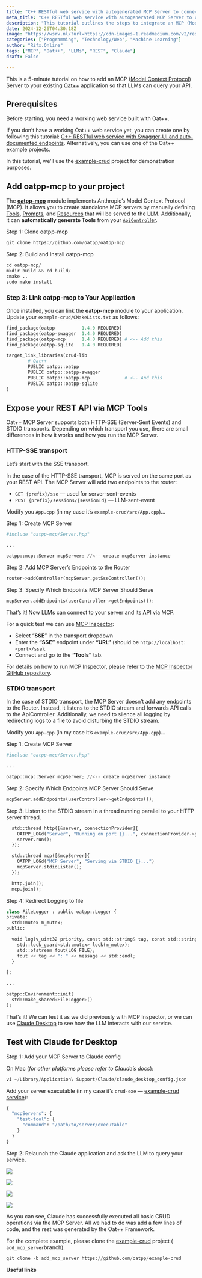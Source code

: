 ```yaml
---
title: "C++ RESTful web service with autogenerated MCP Server to connect with LLMs"
meta_title: "C++ RESTful web service with autogenerated MCP Server to connect with LLMs"
description: "This tutorial outlines the steps to integrate an MCP (Model Context Protocol) Server into an existing Oat++ web service, enabling LLMs (Large Language Models) to interact with the API. It includes prerequisites, installation of the oatpp-mcp module, and configurations for both HTTP-SSE and STDIO transports. The tutorial demonstrates how to expose REST API endpoints to LLMs, test the setup using MCP Inspector, and configure the Claude Desktop application to query the service. The process involves minimal coding, leveraging Oat++s automatic generation capabilities."
date: 2024-12-26T04:30:18Z
image: "https://wsrv.nl/?url=https://cdn-images-1.readmedium.com/v2/resize:fit:800/1*Sl3qB0cBSn5xbz8wmMUCnA.png"
categories: ["Programming", "Technology/Web", "Machine Learning"]
author: "Rifx.Online"
tags: ["MCP", "Oat++", "LLMs", "REST", "Claude"]
draft: False

---
```





This is a 5\-minute tutorial on how to add an MCP ([Model Context Protocol](https://www.anthropic.com/news/model-context-protocol)) Server to your existing [Oat\+\+](https://oatpp.io/) application so that LLMs can query your API.


## Prerequisites

Before starting, you need a working web service built with Oat\+\+.

If you don’t have a working Oat\+\+ web service yet, you can create one by following this tutorial: [C\+\+ RESTful web service with Swagger\-UI and auto\-documented endpoints](https://readmedium.com/c-oatpp-web-service-with-swagger-ui-and-auto-documented-endpoints-1d4bb7b82c21). Alternatively, you can use one of the Oat\+\+ example projects.

In this tutorial, we’ll use the [example\-crud](https://github.com/oatpp/example-crud) project for demonstration purposes.


## Add oatpp\-mcp to your project

The [**oatpp\-mcp**](https://github.com/oatpp/oatpp-mcp) module implements Anthropic’s Model Context Protocol (MCP). It allows you to create standalone MCP servers by manually defining [Tools](https://modelcontextprotocol.io/docs/concepts/tools), [Prompts](https://modelcontextprotocol.io/docs/concepts/prompts), and [Resources](https://modelcontextprotocol.io/docs/concepts/resources) that will be served to the LLM. Additionally, it can **automatically generate Tools** from your [`ApiControl`ler](https://oatpp.io/docs/components/api-controller/).

Step 1: Clone oatpp\-mcp


```python
git clone https://github.com/oatpp/oatpp-mcp
```
Step 2: Build and Install oatpp\-mcp


```python
cd oatpp-mcp/
mkdir build && cd build/
cmake ..
sudo make install
```

### Step 3: Link oatpp\-mcp to Your Application

Once installed, you can link the **oatpp\-mcp** module to your application. Update your `example-crud/CMakeLists.txt` as follows:


```python
find_package(oatpp          1.4.0 REQUIRED)
find_package(oatpp-swagger  1.4.0 REQUIRED)
find_package(oatpp-mcp      1.4.0 REQUIRED) # <-- Add this
find_package(oatpp-sqlite   1.4.0 REQUIRED)

target_link_libraries(crud-lib
        # Oat++
        PUBLIC oatpp::oatpp
        PUBLIC oatpp::oatpp-swagger
        PUBLIC oatpp::oatpp-mcp             # <-- And this
        PUBLIC oatpp::oatpp-sqlite
)
```

## Expose your REST API via MCP Tools

Oat\+\+ MCP Server supports both HTTP\-SSE (Server\-Sent Events) and STDIO transports. Depending on which transport you use, there are small differences in how it works and how you run the MCP Server.


### HTTP\-SSE transport

Let’s start with the SSE transport.

In the case of the HTTP\-SSE transport, MCP is served on the same port as your REST API. The MCP Server will add two endpoints to the router:

* `GET {prefix}/sse` — used for server\-sent\-events
* `POST {prefix}/sessions/{sessionId}` — LLM\-sent\-event

Modify you `App.cpp` (in my case it’s `example-crud/src/App.cpp`)…

Step 1: Create MCP Server


```python
#include "oatpp-mcp/Server.hpp"

...

oatpp::mcp::Server mcpServer; //<-- create mcpServer instance
```
Step 2: Add MCP Server’s Endpoints to the Router


```python
router->addController(mcpServer.getSseController());
```
Step 3: Specify Which Endpoints MCP Server Should Serve


```python
mcpServer.addEndpoints(userController->getEndpoints());
```
That’s it! Now LLMs can connect to your server and its API via MCP.

For a quick test we can use [MCP Inspector](https://github.com/modelcontextprotocol/inspector):



* Select “**SSE**” in the transport dropdown
* Enter the **“SSE”** endpoint under **“URL”** (should be `http://localhost:<port>/sse`).
* Connect and go to the **“Tools”** tab.

For details on how to run MCP Inspector, please refer to the [MCP Inspector GitHub repository](https://github.com/modelcontextprotocol/inspector).


### STDIO transport

In the case of STDIO transport, the MCP Server doesn’t add any endpoints to the Router. Instead, it listens to the STDIO stream and forwards API calls to the ApiController. Additionally, we need to silence all logging by redirecting logs to a file to avoid disturbing the STDIO stream.

Modify you `App.cpp` (in my case it’s `example-crud/src/App.cpp`)…

Step 1: Create MCP Server


```python
#include "oatpp-mcp/Server.hpp"

...

oatpp::mcp::Server mcpServer; //<-- create mcpServer instance
```
Step 2: Specify Which Endpoints MCP Server Should Serve


```python
mcpServer.addEndpoints(userController->getEndpoints());
```
Step 3: Listen to the STDIO stream in a thread running parallel to your HTTP server thread.


```python
  std::thread http([&server, connectionProvider]{
    OATPP_LOGd("Server", "Running on port {}...", connectionProvider->getProperty("port").toString())
    server.run();
  });

  std::thread mcp([&mcpServer]{
    OATPP_LOGd("MCP Server", "Serving via STDIO {}...")
    mcpServer.stdioListen();
  });

  http.join();
  mcp.join();
```
Step 4: Redirect Logging to file


```python
class FileLogger : public oatpp::Logger {
private:
  std::mutex m_mutex;
public:

  void log(v_uint32 priority, const std::string& tag, const std::string& message) override {
    std::lock_guard<std::mutex> lock(m_mutex);
    std::ofstream fout(LOG_FILE);
    fout << tag << ": " << message << std::endl;
  }

};

...

oatpp::Environment::init(
  std::make_shared<FileLogger>()
);
```
That’s it! We can test it as we did previously with MCP Inspector, or we can use [Claude Desktop](https://claude.ai/download) to see how the LLM interacts with our service.


## Test with Claude for Desktop

Step 1: Add your MCP Server to Claude config

On Mac (*for other platforms please refer to Claude’s docs*):


```python
vi ~/Library/Application\ Support/Claude/claude_desktop_config.json
```
Add your server executable (in my case it’s `crud-exe` — [example\-crud service](https://github.com/oatpp/example-crud)):


```python
{
  "mcpServers": {
    "test-tool": {
      "command": "/path/to/server/executable"
    }
  }
}
```
Step 2: Relaunch the Claude application and ask the LLM to query your service.

![](https://wsrv.nl/?url=https://cdn-images-1.readmedium.com/v2/resize:fit:800/1*oE0JsyOfEglNTDANOANKqw.png)

![](https://wsrv.nl/?url=https://cdn-images-1.readmedium.com/v2/resize:fit:800/1*YYqkAPboVzYnu5Vfbh1VAQ.png)

![](https://wsrv.nl/?url=https://cdn-images-1.readmedium.com/v2/resize:fit:800/1*40F1FW8oVEqscTmoT7ZVXw.png)

![](https://wsrv.nl/?url=https://cdn-images-1.readmedium.com/v2/resize:fit:800/1*kLQWem5mfYY7-Za_0EJhjQ.png)

As you can see, Claude has successfully executed all basic CRUD operations via the MCP Server. All we had to do was add a few lines of code, and the rest was generated by the Oat\+\+ Framework.

For the complete example, please clone the [example\-crud](https://github.com/oatpp/example-crud) project ( `add_mcp_server`branch).


```python
git clone -b add_mcp_server https://github.com/oatpp/example-crud
```
**Useful links**


